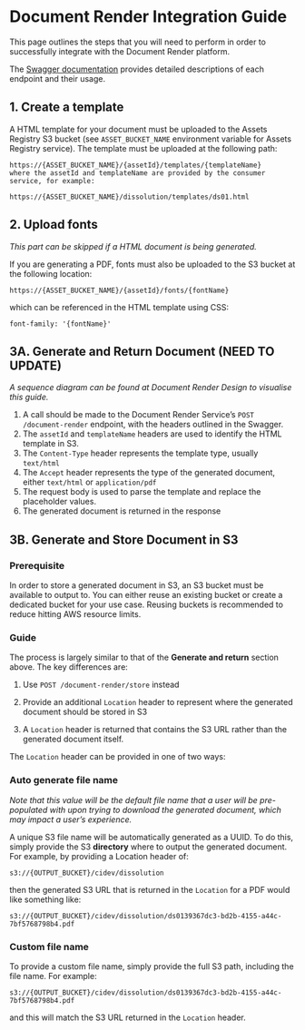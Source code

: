 # Document Render Integration Guide

This page outlines the steps that you will need to perform in order to successfully integrate with the Document Render platform.

The [Swagger documentation](https://github.com/companieshouse/document-render-service/blob/master/spec/swagger.json) provides detailed descriptions of each endpoint and their usage.

## 1. Create a template
A HTML template for your document must be uploaded to the Assets Registry S3 bucket (see `ASSET_BUCKET_NAME` environment variable for Assets Registry service). The template must be uploaded at the following path:

```
https://{ASSET_BUCKET_NAME}/{assetId}/templates/{templateName}
where the assetId and templateName are provided by the consumer service, for example:
```

```
https://{ASSET_BUCKET_NAME}/dissolution/templates/ds01.html
```

## 2. Upload fonts

*This part can be skipped if a HTML document is being generated.*

If you are generating a PDF, fonts must also be uploaded to the S3 bucket at the following location:

```
https://{ASSET_BUCKET_NAME}/{assetId}/fonts/{fontName}
```
which can be referenced in the HTML template using CSS:

```
font-family: '{fontName}'
```

## 3A. Generate and Return Document (NEED TO UPDATE)

*A sequence diagram can be found at Document Render Design  to visualise this guide.*

1. A call should be made to the Document Render Service’s `POST /document-render` endpoint, with the headers outlined in the Swagger.
2. The `assetId` and `templateName` headers are used to identify the HTML template in S3.
3. The `Content-Type` header represents the template type, usually `text/html`
4. The `Accept` header represents the type of the generated document, either `text/html` or `application/pdf`
5. The request body is used to parse the template and replace the placeholder values.
6. The generated document is returned in the response

## 3B. Generate and Store Document in S3
### __Prerequisite__
In order to store a generated document in S3, an S3 bucket must be available to output to. You can either reuse an existing bucket or create a dedicated bucket for your use case. Reusing buckets is recommended to reduce hitting AWS resource limits.

### __Guide__

The process is largely similar to that of the __Generate and return__ section above. The key differences are:

1. Use `POST /document-render/store` instead

2. Provide an additional `Location` header to represent where the generated document should be stored in S3

3. A `Location` header is returned that contains the S3 URL rather than the generated document itself.

The `Location` header can be provided in one of two ways:

### Auto generate file name

*Note that this value will be the default file name that a user will be pre-populated with upon trying to download the generated document, which may impact a user’s experience.*

A unique S3 file name will be automatically generated as a UUID. To do this, simply provide the S3 __directory__ where to output the generated document. For example, by providing a Location header of:

```
s3://{OUTPUT_BUCKET}/cidev/dissolution
```

then the generated S3 URL that is returned in the `Location` for a PDF would like something like:

```
s3://{OUTPUT_BUCKET}/cidev/dissolution/ds0139367dc3-bd2b-4155-a44c-7bf5768798b4.pdf
```

### Custom file name

To provide a custom file name, simply provide the full S3 path, including the file name. For example:

```
s3://{OUTPUT_BUCKET}/cidev/dissolution/ds0139367dc3-bd2b-4155-a44c-7bf5768798b4.pdf
```

and this will match the S3 URL returned in the `Location` header.